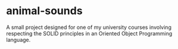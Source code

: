 # animal-sounds
A small project designed for one of my university courses involving respecting the SOLID principles in an Oriented Object Programming language.
